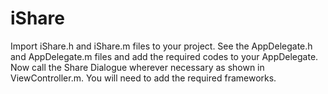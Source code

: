 iShare
======

Import iShare.h and iShare.m files to your project. See the AppDelegate.h and AppDelegate.m files and add the required codes to your AppDelegate. Now call the Share Dialogue wherever necessary as shown in ViewController.m. You will need to add the required frameworks.

